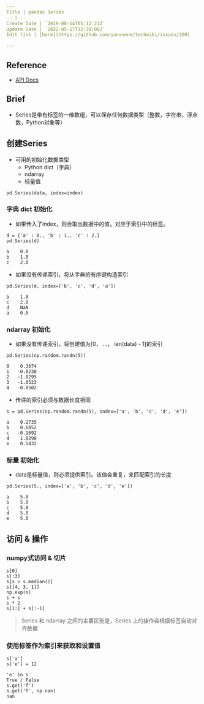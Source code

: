 ```yaml
---
Title | pandas Series
-- | --
Create Date | `2019-08-14T05:12:21Z`
Update Date | `2022-05-17T12:30:06Z`
Edit link | [here](https://github.com/junxnone/techwiki/issues/280)

---
```

## Reference
- [API Docs](https://pandas.pydata.org/pandas-docs/stable/reference/series.html)

## Brief
- Series是带有标签的一维数组，可以保存任何数据类型（整数，字符串，浮点数，Python对象等）


## 创建Series
- 可用的初始化数据类型
  - Python dict（字典）
  - ndarray
  - 标量值

```
pd.Series(data, index=index)
```

### 字典 dict 初始化

- 如果传入了index，则会取出数据中的值，对应于索引中的标签。
```
d = {'a' : 0., 'b' : 1., 'c' : 2.}
pd.Series(d)

a    0.0
b    1.0
c    2.0
```

- 如果没有传递索引，将从字典的有序键构造索引
```
pd.Series(d, index=['b', 'c', 'd', 'a'])

b    1.0
c    2.0
d    NaN
a    0.0
```

### ndarray 初始化
- 如果没有传递索引，将创建值为[0， ...， len(data) - 1]的索引
```
pd.Series(np.random.randn(5))

0    0.3674
1   -0.8230
2   -1.0295
3   -1.0523
4   -0.8502
```
- 传递的索引必须与数据长度相同
```
s = pd.Series(np.random.randn(5), index=['a', 'b', 'c', 'd', 'e'])

a    0.2735
b    0.6052
c   -0.1692
d    1.8298
e    0.5432
```

### 标量 初始化
- data是标量值，则必须提供索引。该值会重复，来匹配索引的长度
```
pd.Series(5., index=['a', 'b', 'c', 'd', 'e'])

a    5.0
b    5.0
c    5.0
d    5.0
e    5.0
```

## 访问 & 操作
### numpy式访问 & 切片
```
s[0]
s[:3]
s[s > s.median()]
s[[4, 3, 1]]
np.exp(s)
s + s
s * 2
s[1:] + s[:-1]
```
> Series 和 ndarray 之间的主要区别是，Series 上的操作会根据标签自动对齐数据

### 使用标签作为索引来获取和设置值
```
s['a']
s['e'] = 12

'e' in s
True / False
s.get('f')
s.get('f', np.nan)
nan
```



